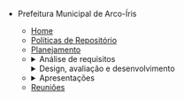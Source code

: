 - Prefeitura Municipal de Arco-Íris


  - [Home](/)
  - [Políticas de Repositório](politicas_do_repositorio.md)
  - [Planejamento](planejamento.md)
  - <details><summary><a style="display: inline;">Análise de requisitos</summary></a>
    <ul>
      <li><a href="#/analise_de_requisitos/perfil_de_usuario">Perfil de usuário</a></li>
      <li><a href="#/analise_de_requisitos/personas">Personas</a></li>
      <li><a href="#/analise_de_requisitos/analise_de_tarefas">Análise de tarefas</a></li>
      <li><a href="#/analise_de_requisitos/principios">Princípios Gerais</a></li>
      <li><a href="#/analise_de_requisitos/metas_usabilidade">Metas de usabilidade</a></li>
      <li><a href="#/analise_de_requisitos/guia_de_estilo">Guia de Estilo</a></li>
    </ul>
    </details>
    <details><summary><a style="display: inline;">Design, avaliação e desenvolvimento</summary></a>
    <ul>
      <li><a href="#/design_avaliacao_desenvolvimento/storyboard">Storyboard</a></li>
      <li><a href="#/design_avaliacao_desenvolvimento/planejamento_avaliacao_storyboard">Planejamento da avaliação do Storyboard</a></li>
      <li><a href="#/design_avaliacao_desenvolvimento/avaliacao_storyboard.md">Avaliação Storyboard e Análise de Tarefas</a></li>
    </ul>
    </details>
  - <details><summary><a style="display: inline;">Apresentações</summary></a>
    <ul>
      <li><a href="#/apresentacoes/apresentacao">Apresentação Ponto de Controle 1</a></li>
      <li><a href="#/apresentacoes/apresentacao2">Apresentação Ponto de Controle 2</a></li>
      <li><a href="#/apresentacoes/apresentacao3">Apresentação Ponto de Controle 3</a></li>
    </ul>
    </details>
  - [Reuniões](/reunioes/indice_reunioes.md)
